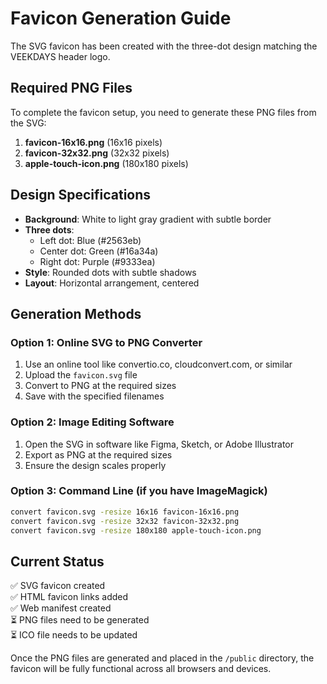 # Favicon Generation Guide

The SVG favicon has been created with the three-dot design matching the VEEKDAYS header logo.

## Required PNG Files

To complete the favicon setup, you need to generate these PNG files from the SVG:

1. **favicon-16x16.png** (16x16 pixels)
2. **favicon-32x32.png** (32x32 pixels)  
3. **apple-touch-icon.png** (180x180 pixels)

## Design Specifications

- **Background**: White to light gray gradient with subtle border
- **Three dots**: 
  - Left dot: Blue (#2563eb)
  - Center dot: Green (#16a34a) 
  - Right dot: Purple (#9333ea)
- **Style**: Rounded dots with subtle shadows
- **Layout**: Horizontal arrangement, centered

## Generation Methods

### Option 1: Online SVG to PNG Converter
1. Use an online tool like convertio.co, cloudconvert.com, or similar
2. Upload the `favicon.svg` file
3. Convert to PNG at the required sizes
4. Save with the specified filenames

### Option 2: Image Editing Software
1. Open the SVG in software like Figma, Sketch, or Adobe Illustrator
2. Export as PNG at the required sizes
3. Ensure the design scales properly

### Option 3: Command Line (if you have ImageMagick)
```bash
convert favicon.svg -resize 16x16 favicon-16x16.png
convert favicon.svg -resize 32x32 favicon-32x32.png
convert favicon.svg -resize 180x180 apple-touch-icon.png
```

## Current Status

✅ SVG favicon created  
✅ HTML favicon links added  
✅ Web manifest created  
⏳ PNG files need to be generated  
⏳ ICO file needs to be updated

Once the PNG files are generated and placed in the `/public` directory, the favicon will be fully functional across all browsers and devices. 